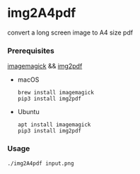 # img2A4pdf
convert a long screen image to A4 size pdf

### Prerequisites

 [imagemagick](https://imagemagick.org/script/download.php) && [img2pdf](https://pypi.org/project/img2pdf/)

- macOS

   ```
   brew install imagemagick
   pip3 install img2pdf
   ```
   
- Ubuntu

  ```
  apt install imagemagick
  pip3 install img2pdf
  ```

### Usage

```shell
./img2A4pdf input.png
```
